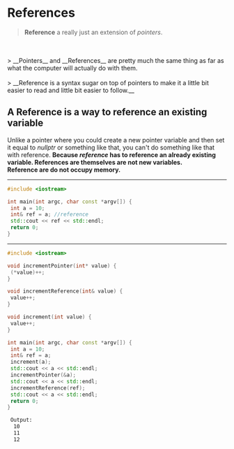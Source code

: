 # References

> __Reference__ a really just an extension of _pointers_.
</br>
</br>
> __Pointers__ and __References__ are pretty much the same thing as far as what the computer will actually do with them.
</br>
</br>
> __Reference is a syntax sugar on top of pointers to make it a little bit easier to read and little bit easier to follow.__

## A __Reference__ is a way to reference an existing variable

Unlike a pointer where you could create a new pointer variable and then set it equal to _nullptr_ or something like that, you can't do something like that with reference.
__Because _reference_ has to reference an already existing variable. References are themselves are not new variables.__
</br>
__Reference are do not occupy memory.__

---

```cpp
#include <iostream>

int main(int argc, char const *argv[]) {
 int a = 10;
 int& ref = a; //reference
 std::cout << ref << std::endl;
 return 0;
}
```

---

```cpp
#include <iostream>

void incrementPointer(int* value) {
 (*value)++;
}

void incrementReference(int& value) {
 value++;
}

void increment(int value) {
 value++;
}

int main(int argc, char const *argv[]) {
 int a = 10;
 int& ref = a; 
 increment(a);
 std::cout << a << std::endl; 
 incrementPointer(&a);
 std::cout << a << std::endl; 
 incrementReference(ref);
 std::cout << a << std::endl; 
 return 0;
}
```

```bash
 Output: 
  10
  11
  12
```
